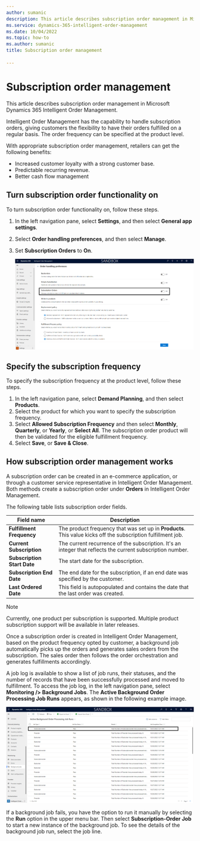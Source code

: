 ```yaml
---
author: sumanic
description: This article describes subscription order management in Microsoft Dynamics 365 Intelligent Order Management.
ms.service: dynamics-365-intelligent-order-management
ms.date: 10/04/2022
ms.topic: how-to
ms.author: sumanic
title: Subscription order management

---
```


# Subscription order management

This article describes subscription order management in Microsoft Dynamics 365 Intelligent Order Management.

Intelligent Order Management has the capability to handle subscription orders, giving customers the flexibility to have their orders fulfilled on a regular basis. The order frequency can be specified at the product level.

With appropriate subscription order management, retailers can get the following benefits:

- Increased customer loyalty with a strong customer base.
- Predictable recurring revenue.
- Better cash flow management

## Turn subscription order functionality on

To turn subscription order functionality on, follow these steps.

1. In the left navigation pane, select **Settings**, and then select **General app settings**.
1. Select **Order handling preferences**, and then select **Manage**.
1. Set **Subscription Orders** to **On**.
        
   ![Subscription order.](media/Subscription.png)

## Specify the subscription frequency 

To specify the subscription frequency at the product level, follow these steps.

1. In the left navigation pane, select **Demand Planning**, and then select **Products**.
1. Select the product for which you want to specify the subscription frequency.
1. Select **Allowed Subscription Frequency** and then select **Monthly**, **Quarterly**, or **Yearly**, or **Select All**. The subscription order product will then be validated for the eligible fulfillment frequency.
1. Select **Save**, or **Save & Close**.

## How subscription order management works

A subscription order can be created in an e-commerce application, or through a customer service representative in Intelligent Order Management. Both methods create a subscription order under **Orders** in Intelligent Order Management.

The following table lists subscription order fields.

| Field name | Description |
| ---- | ----------- |
| **Fulfillment Frequency** | The product frequency that was set up in **Products**. This value kicks off the subscription fulfillment job.|
| **Current Subscription** | The current recurrence of the subscription. It's an integer that reflects the current subscription number.|
| **Subscription Start Date** | The start date for the subscription. |
| **Subscription End Date** | The end date for the subscription, if an end date was specified by the customer. |
| **Last Ordered Date** | This field is autopopulated and contains the date that the last order was created. |

> [!NOTE]
> Currently, one product per subscription is supported. Multiple product subscription support will be available in later releases.

Once a subscription order is created in Intelligent Order Management, based on the product frequency opted by customer, a background job automatically picks up the orders and generates sales orders from the subscription. The sales order then follows the order orchestration and generates fulfillments accordingly.

A job log is available to show a list of job runs, their statuses, and the number of records that have been successfully processed and moved to fulfillment. To access the job log, in the left navigation pane, select **Monitoring /> Background Jobs**. The **Active Background Order Processing Job Runs** appears, as shown in the following example image.

![Job.](media/SubsJob.png)

If a background job fails, you have the option to run it manually by selecting the **Run** option in the upper menu bar. Then select **Subscription-Order Job** to start a new instance of the background job. To see the details of the background job run, select the job line.
